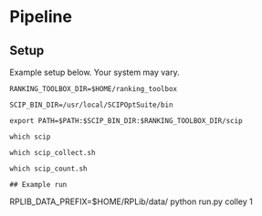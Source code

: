 # Pipeline 
## Setup
Example setup below. Your system may vary.
```
RANKING_TOOLBOX_DIR=$HOME/ranking_toolbox

SCIP_BIN_DIR=/usr/local/SCIPOptSuite/bin

export PATH=$PATH:$SCIP_BIN_DIR:$RANKING_TOOLBOX_DIR/scip

which scip

which scip_collect.sh

which scip_count.sh

## Example run

```
RPLIB_DATA_PREFIX=$HOME/RPLib/data/ python run.py colley 1
```